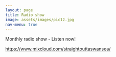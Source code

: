 ```yaml
---
layout: page
title: Radio show
image: assets/images/pic12.jpg
nav-menu: true
---
```


Monthly radio show - Listen now!

https://www.mixcloud.com/straightouttaswansea/

